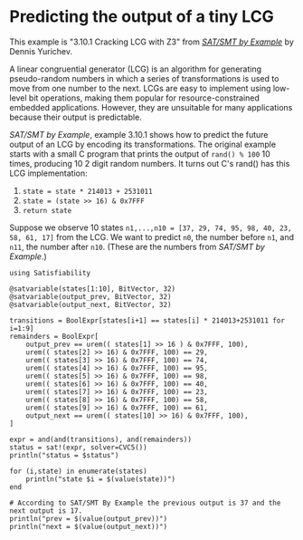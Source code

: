 # Predicting the output of a tiny LCG
This example is "3.10.1 Cracking LCG with Z3" from *[SAT/SMT by Example](https://sat-smt.codes/SAT_SMT_by_example.pdf)* by Dennis Yurichev.

A linear congruential generator (LCG) is an algorithm for generating pseudo-random numbers in which a series of transformations is used to move from one number to the next. LCGs are easy to implement using low-level bit operations, making them popular for resource-constrained embedded applications. However, they are unsuitable for many applications because their output is predictable.

*SAT/SMT by Example*, example 3.10.1 shows how to predict the future output of an LCG by encoding its transformations. The original example starts with a small C program that prints the output of `rand() % 100` 10 times, producing 10 2 digit random numbers. It turns out C's rand() has this LCG implementation:

1. `state = state * 214013 + 2531011`
2. `state = (state >> 16) & 0x7FFF`
3. `return state`

Suppose we observe 10 states `n1,...,n10 = [37, 29, 74, 95, 98, 40, 23, 58, 61, 17]` from the LCG. We want to predict `n0`, the number before `n1`, and `n11`, the number after `n10`. (These are the numbers from *SAT/SMT by Example*.)

```@example
using Satisfiability

@satvariable(states[1:10], BitVector, 32)
@satvariable(output_prev, BitVector, 32)
@satvariable(output_next, BitVector, 32)
```
```@example
transitions = BoolExpr[states[i+1] == states[i] * 214013+2531011 for i=1:9]
remainders = BoolExpr[
    output_prev == urem(( states[1] >> 16 ) & 0x7FFF, 100),
    urem(( states[2] >> 16) & 0x7FFF, 100) == 29,
    urem(( states[3] >> 16) & 0x7FFF, 100) == 74,
    urem(( states[4] >> 16) & 0x7FFF, 100) == 95,
    urem(( states[5] >> 16) & 0x7FFF, 100) == 98,
    urem(( states[6] >> 16) & 0x7FFF, 100) == 40,
    urem(( states[7] >> 16) & 0x7FFF, 100) == 23,
    urem(( states[8] >> 16) & 0x7FFF, 100) == 58,
    urem(( states[9] >> 16) & 0x7FFF, 100) == 61,
    output_next == urem(( states[10] >> 16) & 0x7FFF, 100),
]
```
```@example
expr = and(and(transitions), and(remainders))
status = sat!(expr, solver=CVC5())
println("status = $status")

for (i,state) in enumerate(states)
    println("state $i = $(value(state))")
end

# According to SAT/SMT By Example the previous output is 37 and the next output is 17.
println("prev = $(value(output_prev))")
println("next = $(value(output_next))")
```
